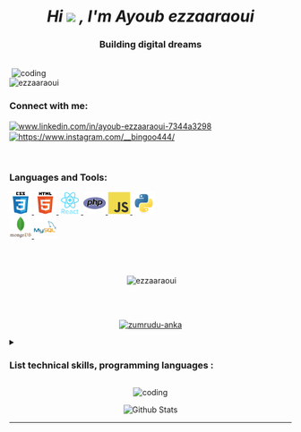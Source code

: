
<h1 align="center"><i><b>Hi <a href="https://hemant.codes"></a> <img src="https://media.giphy.com/media/hvRJCLFzcasrR4ia7z/giphy.gif" width="25px"> , I'm Ayoub ezzaaraoui</b></i></h1>

<h3 align="center">Building digital dreams</h3>
<br>
<img align="right" alt="coding" width="500" src="https://media3.giphy.com/media/qgQUggAC3Pfv687qPC/giphy.gif?cid=ecf05e47zdpld8qnplg6xlclabptb531mcwdi69bv7z9bnsd&ep=v1_gifs_related&rid=giphy.gif&ct=g">

<p align="left"> <img src="https://komarev.com/ghpvc/?username=ezzaaraoui&label=Profile%20views&color=0e75b6&style=flat" alt="ezzaaraoui" /> </p>

<h3 align="left">Connect with me:</h3>


<p align="left">
<a href="https://www.linkedin.com/in/ayoub-ezzaaraoui-7344a3298/" target="blank"><img align="center" src="https://raw.githubusercontent.com/rahuldkjain/github-profile-readme-generator/master/src/images/icons/Social/linked-in-alt.svg" alt="www.linkedin.com/in/ayoub-ezzaaraoui-7344a3298" height="30" width="40" /></a>
<a href="https://www.instagram.com/__bingoo444/" target="blank"><img align="center" src="https://raw.githubusercontent.com/rahuldkjain/github-profile-readme-generator/master/src/images/icons/Social/instagram.svg" alt="https://www.instagram.com/__bingoo444/" height="30" width="40" /></a>
</p>
<br>
<h3 align="left">Languages and Tools:</h3>
<p align="left">
  <a href="https://www.w3schools.com/css/" target="_blank" rel="noreferrer">
    <img src="https://raw.githubusercontent.com/devicons/devicon/master/icons/css3/css3-original-wordmark.svg" alt="css3" width="40" height="40"/>
  </a>
  <a href="https://www.w3.org/html/" target="_blank" rel="noreferrer">
    <img src="https://raw.githubusercontent.com/devicons/devicon/master/icons/html5/html5-original-wordmark.svg" alt="html5" width="40" height="40"/>
  </a>
  <a href="https://reactjs.org/" target="_blank" rel="noreferrer">
    <img src="https://raw.githubusercontent.com/devicons/devicon/master/icons/react/react-original-wordmark.svg" alt="react" width="40" height="40"/>
  </a>
  <a href="https://www.php.net/" target="_blank" rel="noreferrer">
    <img src="https://raw.githubusercontent.com/devicons/devicon/master/icons/php/php-original.svg" alt="php" width="40" height="40"/>
  </a>
  <a href="https://www.javascript.com/" target="_blank" rel="noreferrer">
    <img src="https://raw.githubusercontent.com/devicons/devicon/master/icons/javascript/javascript-original.svg" alt="javascript" width="40" height="40"/>
  </a>
    <a href="https://www.python.org" target="_blank" rel="noreferrer">
    <img src="https://raw.githubusercontent.com/devicons/devicon/master/icons/python/python-original.svg" alt="python" width="40" height="40"/>
  </a></br>
  <a href="https://www.mongodb.com/" target="_blank" rel="noreferrer">
    <img src="https://raw.githubusercontent.com/devicons/devicon/master/icons/mongodb/mongodb-original-wordmark.svg" alt="mongodb" width="40" height="40"/>
  </a>

  <a href="https://www.mysql.com/" target="_blank" rel="noreferrer">
    <img src="https://raw.githubusercontent.com/devicons/devicon/master/icons/mysql/mysql-original-wordmark.svg" alt="mysql" width="40" height="40"/>
  </a>
</p>

<br>
<br>




<p align="center">&nbsp;<img  align="center" src="https://github-readme-stats.vercel.app/api?username=ezzaaraoui&show_icons=true&hide=contribs,prs&cache_seconds=86400&theme=blue-green" alt="ezzaaraoui" /></p>
<br>
<br>
<p align="center"><a href="https://github.com/denvercoder1/github-readme-streak-stats" title="Go to Source">
      <img  width=390 src="https://streak-stats.demolab.com/?user=ezzaaraoui&show_icons=true&hide=contribs,prs&cache_seconds=86400&theme=blue-green" alt="zumrudu-anka" />
    </a></p>
<details>
 <summary><h3>List technical skills, programming languages :</h3></summary>
      <p align="center"><b>Programming Languages:</b> Python, Java<br>
      <b>Web Development:</b> HTML, CSS<br>
      <b>Databases:</b> MySQL<br>
      <b>Version Control:</b> Git<br></p>
</details>
  

<p align="center"><img alt="coding" width="500" src="https://media1.giphy.com/media/2IudUHdI075HL02Pkk/giphy.gif?cid=ecf05e47ae5trpd49ymwtrlphtk3x9zid01sjzk0nbbc0j5m&ep=v1_gifs_related&rid=giphy.gif&ct=g"></p>

<p align="center">
        <img src="https://raw.githubusercontent.com/mayhemantt/mayhemantt/Update/svg/Bottom.svg" alt="Github Stats" />
</p>
<hr>



